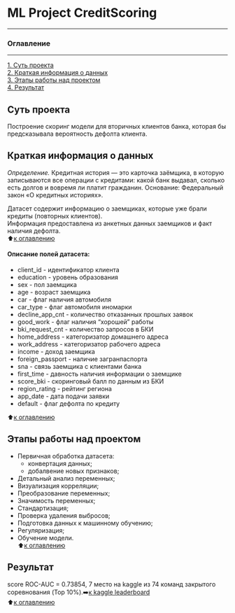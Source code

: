 # ML Project CreditScoring
____


### Оглавление  
---
[1. Суть проекта](https://github.com/Desolitto/KazakovGit/edit/master/README.md#Суть-проекта)  
[2. Краткая информация о данных](https://github.com/Desolitto/KazakovGit/edit/master/README.md#Краткая-информация-о-данных)  
[3. Этапы работы над проектом](https://github.com/Desolitto/KazakovGit/edit/master/README.md#Этапы-работы-над-проектом)  
[4. Результат]()  


## Суть проекта
Построение скоринг модели для вторичных клиентов банка, которая бы предсказывала вероятность дефолта клиента.

## Краткая информация о данных
*Определение.* Кредитная история — это карточка заёмщика, в которую записываются все операции с кредитами: какой банк выдавал, сколько есть долгов и вовремя ли платит гражданин.  Основание: Федеральный закон «О кредитных историях».

Датасет содержит информацию о заемщиках, которые уже брали кредиты (повторных клиентов).  
Информация предоставлена из анкетных данных заемщиков и факт наличия дефолта.  
:arrow_up:[к оглавлению](https://github.com/Desolitto/KazakovGit/edit/master/README.md#Оглавление)

#### Описание полей датасета:

- client_id - идентификатор клиента
- education - уровень образования
- sex - пол заемщика
- age - возраст заемщика
- car - флаг наличия автомобиля
- car_type - флаг автомобиля иномарки
- decline_app_cnt - количество отказанных прошлых заявок
- good_work - флаг наличия “хорошей” работы
- bki_request_cnt - количество запросов в БКИ
- home_address - категоризатор домашнего адреса
- work_address - категоризатор рабочего адреса
- income - доход заемщика
- foreign_passport - наличие загранпаспорта
- sna - связь заемщика с клиентами банка
- first_time - давность наличия информации о заемщике
- score_bki - скоринговый балл по данным из БКИ
- region_rating - рейтинг региона
- app_date - дата подачи заявки
- default - флаг дефолта по кредиту

:arrow_up:[к оглавлению](https://github.com/Desolitto/KazakovGit/edit/master/README.md#Оглавление)


## Этапы работы над проектом  
- Первичная обработка датасета:
  - конвертация данных;  
  - добалвение новых признаков;   
- Детальный анализ переменных;  
- Визуализация корреляции;  
- Преобразование переменных;  
- Значимость переменных;  
- Стандартизация;  
- Проверка удаления выбросов;  
- Подготовка данных к машинному обучению;  
- Регуляризация;  
- Обучение модели.  
:arrow_up:[к оглавлению](https://github.com/Desolitto/KazakovGit/edit/master/README.md#Оглавление)

## Результат  

score ROC-AUC = 0.73854, 7 место на kaggle из 74 команд закрытого соревнования (Top 10%).:arrow_right:[к kaggle leaderboard](https://www.kaggle.com/c/sf-dst-scoring/leaderboard)  
:arrow_up:[к оглавлению](https://github.com/Desolitto/KazakovGit/edit/master/README.md#Оглавление)
